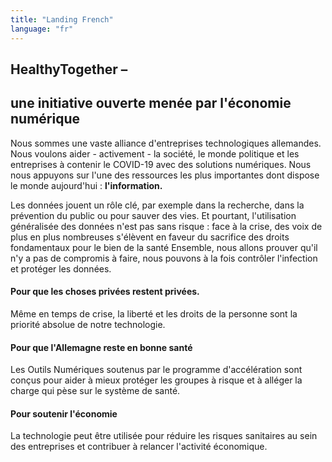 ```yaml
---
title: "Landing French"
language: "fr"
---
```


## HealthyTogether –

## une initiative ouverte menée par l'économie numérique
Nous sommes une vaste alliance d'entreprises technologiques allemandes. Nous voulons aider - activement - la société, le monde politique et les entreprises à contenir le COVID-19 avec des solutions numériques. Nous nous appuyons sur l'une des ressources les plus importantes dont dispose le monde aujourd'hui : **l'information.**

Les données jouent un rôle clé, par exemple dans la recherche, dans la prévention du public ou pour sauver des vies. Et pourtant, l'utilisation généralisée des données n'est pas sans risque : face à la crise, des voix de plus en plus nombreuses s'élèvent en faveur du sacrifice des droits fondamentaux pour le bien de la santé
Ensemble, nous allons prouver qu'il n'y a pas de compromis à faire, nous pouvons à la fois contrôler l'infection et protéger les données.

#### Pour que les choses privées restent privées.

Même en temps de crise, la liberté et les droits de la personne sont la priorité absolue de notre technologie.

#### Pour que l'Allemagne reste en bonne santé

Les Outils Numériques soutenus par le programme d'accélération sont conçus pour aider à mieux protéger les groupes à risque et à alléger la charge qui pèse sur le système de santé.

#### Pour soutenir l'économie

La technologie peut être utilisée pour réduire les risques sanitaires au sein des entreprises et contribuer à relancer l'activité économique.
